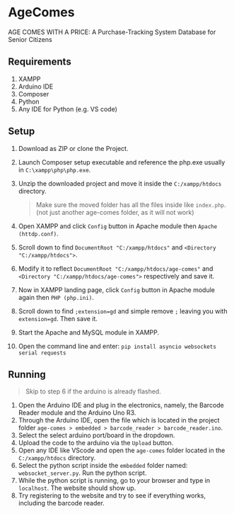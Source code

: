 # AgeComes
 AGE COMES WITH A PRICE: A Purchase-Tracking System Database for  Senior Citizens

## Requirements
1. XAMPP
2. Arduino IDE
3. Composer
4. Python
5. Any IDE for Python (e.g. VS code)


## Setup
1. Download as ZIP or clone the Project.
2. Launch Composer setup executable and reference the php.exe usually in `C:\xampp\php\php.exe`.
3. Unzip the downloaded project and move it inside the `C:/xampp/htdocs` directory.
   
   > Make sure the moved folder has all the files inside like `index.php`. (not just another age-comes folder, as it will not work)
   
4. Open XAMPP and click `Config` button in Apache module then `Apache (httdp.conf)`.
5. Scroll down to find `DocumentRoot "C:/xampp/htdocs"` and `<Directory "C:/xampp/htdocs">`.
6. Modify it to reflect `DocumentRoot "C:/xampp/htdocs/age-comes"` and `<Directory "C:/xampp/htdocs/age-comes">` respectively and save it.
7. Now in XAMPP landing page, click `Config` button in Apache module again then `PHP (php.ini)`.
8. Scroll down to find `;extension=gd` and simple remove `;` leaving you with `extension=gd`. Then save it.
9. Start the Apache and MySQL module in XAMPP.
10. Open the command line and enter: `pip install asyncio websockets serial requests`

## Running
   > Skip to step 6 if the arduino is already flashed.
1. Open the Arduino IDE and plug in the electronics, namely, the Barcode Reader module and the Arduino Uno R3.
2. Through the Arduino IDE, open the file which is located in the project folder `age-comes > embedded > barcode_reader > barcode_reader.ino`.
3. Select the select arduino port/board in the dropdown. 
4. Upload the code to the arduino via the `Upload` button.
5. Open any IDE like VScode and open the `age-comes` folder located in the `C:/xampp/htdocs` directory.
6. Select the python script inside the `embedded` folder named: `websocket_server.py`. Run the python script.
7. While the python script is running, go to your browser and type in `localhost`. The website should show up.
8. Try registering to the website and try to see if everything works, including the barcode reader.
